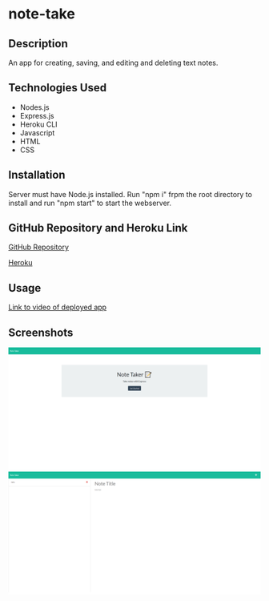 # note-take

## Description
An app for creating, saving, and editing and deleting text notes.

## Technologies Used
* Nodes.js
* Express.js
* Heroku CLI
* Javascript
* HTML
* CSS

## Installation
Server must have Node.js installed.  Run "npm i" frpm the root directory to install and run "npm start" to start the webserver.

## GitHub Repository and Heroku Link
[GitHub Repository](https://github.com/adambowers09/note-take)

[Heroku](https://note-keeper-09.herokuapp.com/)

## Usage
[Link to video of deployed app](https://drive.google.com/open?id=1CE493VvJ1JKWNJkbDWUjzh3owDUeJRrz&authuser=adambowers09%40live.com&usp=drive_fs)

## Screenshots
![demo of note-taker app1](./screenshots/screencapture001.png)
![demo of note-taker app2](./screenshots/screencapture002.png)